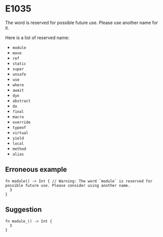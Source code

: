 # E1035

The word is reserved for possible future use. Please use another name for it.

Here is a list of reserved name:

- `module`
- `move`
- `ref`
- `static`
- `super`
- `unsafe`
- `use`
- `where`
- `await`
- `dyn`
- `abstract`
- `do`
- `final`
- `macro`
- `override`
- `typeof`
- `virtual`
- `yield`
- `local`
- `method`
- `alias`

## Erroneous example

```moonbit
fn module() -> Int { // Warning: The word `module` is reserved for possible future use. Please consider using another name.
  3
}
```

## Suggestion

```moonbit
fn module_() -> Int {
  3
}
```
